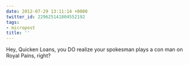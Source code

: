 ```yaml
---
date: 2012-07-29 13:11:14 +0000
twitter_id: 229625141804552192
tags:
- micropost
title: ''
---
```


Hey, Quicken Loans, you DO realize your spokesman plays a con man on Royal Pains, right?
